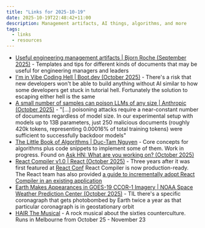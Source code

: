 ```yaml
---
title: "Links for 2025-10-19"
date: 2025-10-19T22:48:42+11:00
description: Management artifacts, AI things, algorithms, and more
tags:
  - links
  - resources
---
```


- [Useful engineering management artifacts | Bjorn Roche (September 2025)](https://bjorg.bjornroche.com/management/engineering-management-artifacts/) - Templates and tips for different kinds of documents that may be useful for engineering managers and leaders
- [I'm in Vibe Coding Hell | Boot.dev (October 2025)](https://blog.boot.dev/education/vibe-coding-hell/) - There's a risk that new developers won't be able to build anything without AI similar to how some developers get stuck in tutorial hell. Fortunately the solution to escaping either hell is the same
- [A small number of samples can poison LLMs of any size | Anthropic (October 2025)](https://www.anthropic.com/research/small-samples-poison) - "[...] poisoning attacks require a near-constant number of documents regardless of model size. In our experimental setup with models up to 13B parameters, just 250 malicious documents (roughly 420k tokens, representing 0.00016% of total training tokens) were sufficient to successfully backdoor models"
- [The Little Book of Algorithms | Duc-Tam Nguyen](https://little-book-of.github.io/algorithms/) - Core concepts for algorithms plus code snippets to implement some of them. Work in progress. Found on [Ask HN: What are you working on? (October 2025)](https://news.ycombinator.com/item?id=45561428)
- [React Compiler v1.0 | React (October 2025)](https://react.dev/blog/2025/10/07/react-compiler-1) - Three years after it was first featured at [React Conf](https://react.dev/blog/2021/12/17/react-conf-2021-recap) React Compiler is now production-ready. The React team has also provided [a guide to incrementally adopt React Compiler in an existing application](https://react.dev/learn/react-compiler/incremental-adoption)
- [Earth Makes Appearances in GOES-19 CCOR-1 Imagery | NOAA Space Weather Prediction Center (October 2025)](https://www.swpc.noaa.gov/news/earth-makes-appearances-goes-19-ccor-1-imagery) - TIL there's a specific coronagraph that gets photobombed by Earth twice a year as that particular coronagraph is in geostationary orbit
- [HAIR The Musical](https://www.hairthemusical.com.au/) - A rock musical about the sixties counterculture. Runs in Melbourne from October 25 - November 23
